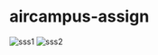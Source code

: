 # aircampus-assign
![sss1](https://user-images.githubusercontent.com/100123540/170306911-e2d48cc5-3be2-4104-8e7b-069889f9970b.png)
![sss2](https://user-images.githubusercontent.com/100123540/170306977-b46c022d-f314-4aef-a3cd-89abcab5ca26.png)
